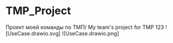 # TMP_Project
Проект моей команды по ТМП/ My team's project for TMP
123
![UseCase.drawio.svg]
![UseCase.drawio.png]
